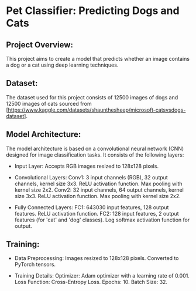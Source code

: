 # Pet Classifier: Predicting Dogs and Cats

## Project Overview:
This project aims to create a model that predicts whether an image contains a dog or a cat using deep learning techniques.

## Dataset:
The dataset used for this project consists of 12500 images of dogs and 12500 images of cats sourced from [https://www.kaggle.com/datasets/shaunthesheep/microsoft-catsvsdogs-dataset].

## Model Architecture:
The model architecture is based on a convolutional neural network (CNN) designed for image classification tasks.
It consists of the following layers:

- Input Layer: Accepts RGB images resized to 128x128 pixels.

- Convolutional Layers:
    Conv1: 3 input channels (RGB), 32 output channels, kernel size 3x3.
    ReLU activation function.
    Max pooling with kernel size 2x2.
    Conv2: 32 input channels, 64 output channels, kernel size 3x3.
    ReLU activation function.
    Max pooling with kernel size 2x2.

- Fully Connected Layers:
    FC1: 643030 input features, 128 output features.
    ReLU activation function.
    FC2: 128 input features, 2 output features (for 'cat' and 'dog' classes).
    Log softmax activation function for output.


## Training:
- Data Preprocessing:
    Images resized to 128x128 pixels.
    Converted to PyTorch tensors.
    
- Training Details:
    Optimizer: Adam optimizer with a learning rate of 0.001.
    Loss Function: Cross-Entropy Loss.
    Epochs: 10.
    Batch Size: 32.

